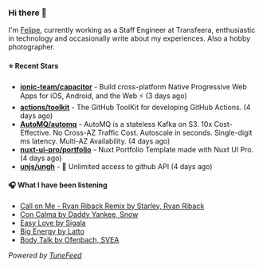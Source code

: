 ### Hi there 👋

I'm [Felipe](https://felipevm.com), currently working as a Staff Engineer at Transfeera, enthusiastic in technology and occasionally write about my experiences. Also a hobby photographer.

#### ⭐ Recent Stars
- **[ionic-team/capacitor](https://github.com/ionic-team/capacitor)** - Build cross-platform Native Progressive Web Apps for iOS, Android, and the Web ⚡️ (3 days ago)
- **[actions/toolkit](https://github.com/actions/toolkit)** - The GitHub ToolKit for developing GitHub Actions. (4 days ago)
- **[AutoMQ/automq](https://github.com/AutoMQ/automq)** - AutoMQ is a stateless Kafka on S3. 10x Cost-Effective. No Cross-AZ Traffic Cost. Autoscale in seconds. Single-digit ms latency. Multi-AZ Availability. (4 days ago)
- **[nuxt-ui-pro/portfolio](https://github.com/nuxt-ui-pro/portfolio)** - Nuxt Portfolio Template made with Nuxt UI Pro. (4 days ago)
- **[unjs/ungh](https://github.com/unjs/ungh)** - 🐙 Unlimited access to github API (4 days ago)

#### 🎧 What I have been listening
- [Call on Me - Ryan Riback Remix by Starley, Ryan Riback](https://open.spotify.com/track/0BZ5YlY2xnwfUmyGdiOMje)
- [Con Calma by Daddy Yankee, Snow](https://open.spotify.com/track/5w9c2J52mkdntKOmRLeM2m)
- [Easy Love by Sigala](https://open.spotify.com/track/5s7xgzXtmY4gMjeSlgisjy)
- [Big Energy by Latto](https://open.spotify.com/track/4pi1G1x8tl9VfdD9bL3maT)
- [Body Talk by Ofenbach, SVEA](https://open.spotify.com/track/7nZUNopZZQX1PhfuvrXTWN)

_Powered by [TuneFeed](https://tunefeed.app?ref=github.com)_
